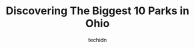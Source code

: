 ---
layout: ampstory
image: https://i0.wp.com/paketmu.com/wp-content/uploads/2023/06/caesar-creek-state-park-0-in-ohio-1686365645.jpeg?resize=640,853
author: techidn
featured: false
description: Explore the diverse Park scene in Ohio, home to an incredible selection of 10 establishments catering to every taste. Whether youre in search of iconic favorites or undiscovered treasures, 
title: Discovering The Biggest 10 Parks in Ohio
cover:
   title: Discovering The Biggest 10 Parks in Ohio
   subtitle: RICKPATE
   background: https://paketmu.com/wp-content/uploads/2023/06/caesar-creek-state-park-0-in-ohio-1686365645.jpeg

pages: 
 - layout: thirds
   top: <h1>#1 Hocking Hills State Park</h1>
   bottom: "<p>I could give this park 5 stars, but it is unbelievably overtaken by tourists(yes, me being one of them). We didnt make it to the park until noon on the first day and O</p>"
   background: https://paketmu.com/wp-content/uploads/2023/06/caesar-creek-state-park-1-in-ohio-1686365645.jpeg
   backgroundblur: true
 - layout: thirds
   top: <h1>#2 Cuyahoga Valley National Park</h1>
   bottom: "<p>Awesome park, probably the best in Ohio. Lots of cool areas and different terrains. The coolest hike is probably the Ledges Trail with awesome rock cliffs. There is also </p>"
   background: https://paketmu.com/wp-content/uploads/2023/06/caesar-creek-state-park-2-in-ohio-1686365646.jpeg
   cta:
      link: https://paketmu.com/discovering-the-biggest-10-parks-in-ohio/
      text: Discovering The Biggest 10 Parks in Ohio
 - layout: thirds
   top: <h1>#3 Maumee Bay State Park</h1>
   bottom: "<p>If only I could give them a higher rating. This place has been the best vacation of the year for me since I started going as a kid with my grandparents and cousin. Fast f</p>"
   background: https://paketmu.com/wp-content/uploads/2023/06/caesar-creek-state-park-3-in-ohio-1686365647.jpeg
   cta:
      link: https://paketmu.com/discovering-the-biggest-10-parks-in-ohio/
      text: Discovering The Biggest 10 Parks in Ohio
 - layout: thirds
   top: <h1>#4 Highbanks Metro Park</h1>
   bottom: "<p>9466 Columbus Pike, Lewis Center, OH 43035, United States</p>"
   background: https://images.unsplash.com/photo-1531169509526-f8f1fdaa4a67?ixlib=rb-4.0.3&ixid=MnwxMjA3fDB8MHxwaG90by1wYWdlfHx8fGVufDB8fHx8&auto=format&fit=crop&w=640&h=853&q=80
   cta:
      link: https://paketmu.com/discovering-the-biggest-10-parks-in-ohio/
      text: Discovering The Biggest 10 Parks in Ohio
 - layout: thirds
   top: <h1>#5 Caesar Creek State Park</h1>
   bottom: "<p>8570 OH-73, Waynesville, OH 45068, United States</p>"
   background: https://images.unsplash.com/photo-1613843873231-1447db182f97?ixlib=rb-4.0.3&ixid=MnwxMjA3fDB8MHxwaG90by1wYWdlfHx8fGVufDB8fHx8&auto=format&fit=crop&w=640&h=853&q=80
   cta:
      link: https://paketmu.com/discovering-the-biggest-10-parks-in-ohio/
      text: Discovering The Biggest 10 Parks in Ohio
 - layout: thirds
   top: <h1>#6 Battelle Darby Creek Metro Park</h1>
   bottom: "<p>1775 Darby Creek Dr, Galloway, OH 43119, United States</p>"
   background: https://images.unsplash.com/photo-1580610447943-1bfbef5efe07?ixlib=rb-4.0.3&ixid=MnwxMjA3fDB8MHxwaG90by1wYWdlfHx8fGVufDB8fHx8&auto=format&fit=crop&w=640&h=853&q=80
   cta:
      link: https://paketmu.com/discovering-the-biggest-10-parks-in-ohio/
      text: Discovering The Biggest 10 Parks in Ohio
 - layout: thirds
   top: <h1>#7 Alum Creek State Park Beach</h1>
   bottom: "<p>3400 Lewis Center Rd, Lewis Center, OH 43035, United States</p>"
   background: https://images.unsplash.com/photo-1614648718611-0635f29016cb?ixlib=rb-4.0.3&ixid=MnwxMjA3fDB8MHxwaG90by1wYWdlfHx8fGVufDB8fHx8&auto=format&fit=crop&w=640&h=853&q=80
   cta:
      link: https://paketmu.com/discovering-the-biggest-10-parks-in-ohio/
      text: Discovering The Biggest 10 Parks in Ohio
 - layout: thirds
   middle: Continue reading...
   background: https://images.unsplash.com/photo-1546497974-b213c9efb599?ixlib=rb-4.0.3&ixid=MnwxMjA3fDB8MHxwaG90by1wYWdlfHx8fGVufDB8fHx8&auto=format&fit=crop&w=640&h=853&q=80
   cta:
      link: https://paketmu.com/discovering-the-biggest-10-parks-in-ohio/
      text: Discovering The Biggest 10 Parks in Ohio
      
---